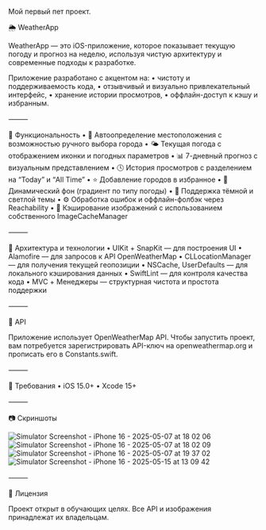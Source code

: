 Мой первый пет проект. 

🌦️ WeatherApp

WeatherApp — это iOS-приложение, которое показывает текущую погоду и прогноз на неделю, используя чистую архитектуру и современные подходы к разработке.

Приложение разработано с акцентом на:
	•	чистоту и поддерживаемость кода,
	•	отзывчивый и визуально привлекательный интерфейс,
	•	хранение истории просмотров,
	•	оффлайн-доступ к кэшу и избранным.

⸻

📱 Функциональность
	•	📍 Автоопределение местоположения с возможностью ручного выбора города
	•	🌤️ Текущая погода с отображением иконки и погодных параметров
	•	📊 7-дневный прогноз с визуальным представлением
	•	🕓 История просмотров с разделением на “Today” и “All Time”
	•	⭐ Добавление городов в избранное
	•	🌈 Динамический фон (градиент по типу погоды)
	•	🌙 Поддержка тёмной и светлой темы
	•	⚙️ Обработка ошибок и оффлайн-фолбэк через Reachability
	•	🔧 Кэширование изображений с использованием собственного ImageCacheManager

⸻

🧱 Архитектура и технологии
	•	UIKit + SnapKit — для построения UI
	•	Alamofire — для запросов к API OpenWeatherMap
	•	CLLocationManager — для получения текущей геопозиции
	•	NSCache, UserDefaults — для локального кэширования данных
	•	SwiftLint — для контроля качества кода
	•	MVC + Менеджеры — структурная чистота и простота поддержки

⸻

🔌 API

Приложение использует OpenWeatherMap API.
Чтобы запустить проект, вам потребуется зарегистрировать API-ключ на openweathermap.org и прописать его в Constants.swift.

⸻

📌 Требования
	•	iOS 15.0+
	•	Xcode 15+

⸻
 
 📷 Скриншоты

![Simulator Screenshot - iPhone 16 - 2025-05-07 at 18 02 06](https://github.com/user-attachments/assets/287ca4d4-a53b-48df-b68e-1c3c3f3bb31a)
![Simulator Screenshot - iPhone 16 - 2025-05-07 at 18 02 09](https://github.com/user-attachments/assets/5efe5440-61dc-4d63-8121-165b729e59d6)
![Simulator Screenshot - iPhone 16 - 2025-05-07 at 19 37 02](https://github.com/user-attachments/assets/6fe947e0-5d36-4d3a-aa77-23d3ef6f9250)
![Simulator Screenshot - iPhone 16 - 2025-05-15 at 13 09 42](https://github.com/user-attachments/assets/4c1984a8-f678-48f9-8ce5-66eff4cd385e)

⸻

📄 Лицензия

Проект открыт в обучающих целях. Все API и изображения принадлежат их владельцам.
